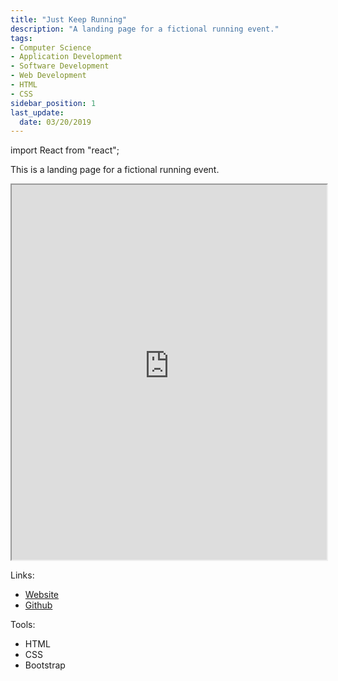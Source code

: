 ```yaml
---
title: "Just Keep Running"
description: "A landing page for a fictional running event."
tags: 
- Computer Science
- Application Development
- Software Development
- Web Development
- HTML
- CSS
sidebar_position: 1
last_update:
  date: 03/20/2019
---
```


import React from "react";


This is a landing page for a fictional running event.

<iframe
  src="https://melodic-pika-35d471.netlify.app/"
  width="100%"
  height="600px"
  style={{ border: "1px solid #ccc" }}
></iframe>

Links:

- [Website](https://stirring-bunny-99fc4f.netlify.app/) 
- [Github](https://github.com/joseeden/joeden/tree/master/docs/021-Software-Engineering/009-Web-Development/Projects/012-Landing-Page) 

Tools:

- HTML
- CSS 
- Bootstrap